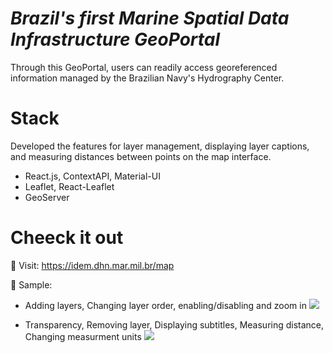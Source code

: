 # <i>Brazil's first Marine Spatial Data Infrastructure GeoPortal</i>

Through this GeoPortal, users can readily access georeferenced information managed by the Brazilian Navy's Hydrography Center.

 # Stack
Developed the features for layer management, displaying layer captions, and measuring distances between points on the map interface.

 * React.js, ContextAPI, Material-UI
 * Leaflet, React-Leaflet
 * GeoServer

# Cheeck it out

 :link:	Visit:
 https://idem.dhn.mar.mil.br/map

 :mag_right:	Sample: 

 * Adding layers, Changing layer order, enabling/disabling and zoom in
 ![](https://github.com/EdnardoBarr/geoportal-idem-frontend/blob/main/idem_en_part_1.gif)

 * Transparency, Removing layer, Displaying subtitles, Measuring distance, Changing measurment units
 ![](https://github.com/EdnardoBarr/geoportal-idem-frontend/blob/main/idem_en_part_2.gif)


